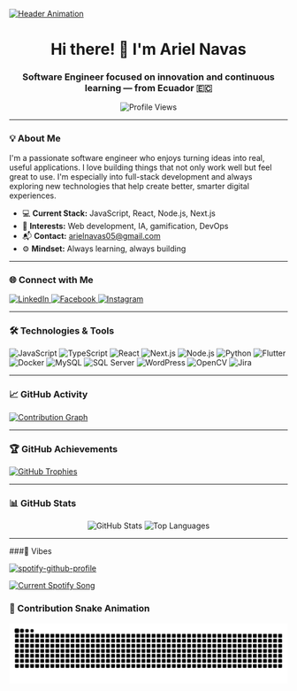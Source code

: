 [![Header Animation](https://miro.medium.com/max/720/0*de0IdiUSoJTwgsys.gif)](https://github.com/ANavas07)

<h1 align="center">Hi there! 👋 I'm Ariel Navas</h1>
<h3 align="center">Software Engineer focused on innovation and continuous learning — from Ecuador 🇪🇨</h3>

<p align="center">
  <img src="https://komarev.com/ghpvc/?username=ANavas07&label=Profile%20Views&color=0e75b6&style=flat" alt="Profile Views" />
</p>

---

### 💡 About Me

I'm a passionate software engineer who enjoys turning ideas into real, useful applications. I love building things that not only work well but feel great to use. I'm especially into full-stack development and always exploring new technologies that help create better, smarter digital experiences.

- 💻 **Current Stack:** JavaScript, React, Node.js, Next.js  
- 🚀 **Interests:** Web development, IA, gamification, DevOps  
- 📬 **Contact:** [arielnavas05@gmail.com](mailto:arielnavas05@gmail.com)  
- ⚙️ **Mindset:** Always learning, always building  

---

### 🌐 Connect with Me

<p align="left">
  <a href="https://www.linkedin.com/in/navasariel/" target="_blank">
    <img src="https://raw.githubusercontent.com/maurodesouza/profile-readme-generator/master/src/assets/icons/social/linkedin/default.svg" width="42" height="27" alt="LinkedIn"/>
  </a>
  <a href="https://www.facebook.com/arielalejo.navas/" target="_blank">
    <img src="https://raw.githubusercontent.com/maurodesouza/profile-readme-generator/master/src/assets/icons/social/facebook/default.svg" width="42" height="27" alt="Facebook"/>
  </a>
  <a href="https://www.instagram.com/alejandro.n7" target="_blank">
    <img src="https://raw.githubusercontent.com/maurodesouza/profile-readme-generator/master/src/assets/icons/social/instagram/default.svg" width="42" height="27" alt="Instagram"/>
  </a>
</p>

---

### 🛠️ Technologies & Tools

<div align="left">
  <img src="https://cdn.jsdelivr.net/gh/devicons/devicon/icons/javascript/javascript-original.svg" height="40" alt="JavaScript"/>
  <img src="https://cdn.jsdelivr.net/gh/devicons/devicon/icons/typescript/typescript-original.svg" height="40" alt="TypeScript"/>
  <img src="https://cdn.jsdelivr.net/gh/devicons/devicon/icons/react/react-original.svg" height="40" alt="React"/>
  <img src="https://cdn.jsdelivr.net/gh/devicons/devicon/icons/nextjs/nextjs-original.svg" height="40" alt="Next.js"/>
  <img src="https://cdn.jsdelivr.net/gh/devicons/devicon/icons/nodejs/nodejs-original.svg" height="40" alt="Node.js"/>
  <img src="https://cdn.jsdelivr.net/gh/devicons/devicon/icons/python/python-original.svg" height="40" alt="Python"/>
  <img src="https://cdn.jsdelivr.net/gh/devicons/devicon/icons/flutter/flutter-original.svg" height="40" alt="Flutter"/>
  <img src="https://cdn.jsdelivr.net/gh/devicons/devicon/icons/docker/docker-original.svg" height="40" alt="Docker"/>
  <img src="https://cdn.jsdelivr.net/gh/devicons/devicon/icons/mysql/mysql-original.svg" height="40" alt="MySQL"/>
  <img src="https://cdn.jsdelivr.net/gh/devicons/devicon/icons/microsoftsqlserver/microsoftsqlserver-plain.svg" height="40" alt="SQL Server"/>
  <img src="https://cdn.jsdelivr.net/gh/devicons/devicon/icons/wordpress/wordpress-original.svg" height="40" alt="WordPress"/>
  <img src="https://cdn.jsdelivr.net/gh/devicons/devicon/icons/opencv/opencv-original.svg" height="40" alt="OpenCV"/>
  <img src="https://cdn.jsdelivr.net/gh/devicons/devicon/icons/jira/jira-original.svg" height="40" alt="Jira"/>
</div>

---

### 📈 GitHub Activity

<a href="https://github.com/ANavas07">
  <img src="https://github-readme-activity-graph.vercel.app/graph?username=ANavas07&theme=react-dark&bg_color=0D1117&color=C9D1D9&line=58A6FF&point=F78166&area=true&hide_border=true&radius=10" alt="Contribution Graph"/>
</a>

---

### 🏆 GitHub Achievements

<a href="https://github.com/ANavas07">
  <img src="https://github-profile-trophy.vercel.app/?username=ANavas07&theme=darkhub&no-frame=true&no-bg=true&margin-w=6&row=2&column=4" alt="GitHub Trophies"/>
</a>

---

### 📊 GitHub Stats

<div align="center">
  <img src="https://github-readme-stats.vercel.app/api?username=ANavas07&theme=github_dark&show_icons=true&hide_border=true&count_private=true" alt="GitHub Stats"/>
  <img src="https://github-readme-stats.vercel.app/api/top-langs/?username=ANavas07&theme=github_dark&show_icons=true&hide_border=true&layout=compact" alt="Top Languages"/>
</div>

---
###🎸 Vibes

[![spotify-github-profile](https://spotify-github-profile.kittinanx.com/api/view?uid=ariel_navas&cover_image=true&theme=default&show_offline=false&background_color=121212&interchange=false&bar_color=53b14f&bar_color_cover=false)](https://spotify-github-profile.kittinanx.com/api/view?uid=ariel_navas&redirect=true)

<a href="https://{ariel_navas}.pythonanywhere.com/link">
  <img
    src="https://{ariel_navas}.pythonanywhere.com"
    alt="Current Spotify Song"
  />
</a>

### 🐍 Contribution Snake Animation

<img src="https://raw.githubusercontent.com/ANavas07/ANavas07/output/snake.svg" alt="Snake animation" />

